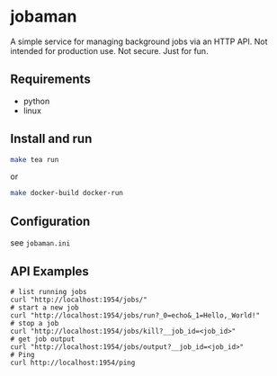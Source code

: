 # jobaman


A simple service for managing background jobs via an HTTP API.
Not intended for production use. Not secure. Just for fun.


## Requirements

+ python
+ linux

## Install and run

```bash
make tea run
```

or

```bash
make docker-build docker-run
```


## Configuration

see `jobaman.ini`

## API Examples
```
# list running jobs
curl "http://localhost:1954/jobs/"
# start a new job
curl "http://localhost:1954/jobs/run?_0=echo&_1=Hello,_World!"
# stop a job
curl "http://localhost:1954/jobs/kill?__job_id=<job_id>"
# get job output
curl "http://localhost:1954/jobs/output?__job_id=<job_id>"
# Ping
curl http://localhost:1954/ping
```
